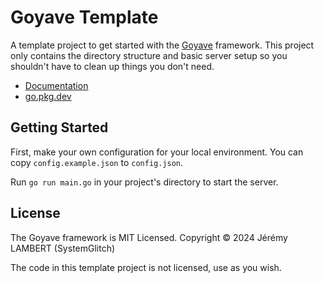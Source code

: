 # Goyave Template

A template project to get started with the [Goyave](https://github.com/go-goyave/goyave) framework. This project only contains the directory structure and basic server setup so you shouldn't have to clean up things you don't need.

- [Documentation](https://goyave.dev)
- [go.pkg.dev](https://pkg.go.dev/goyave.dev/goyave/v5)

## Getting Started

First, make your own configuration for your local environment. You can copy `config.example.json` to `config.json`.

Run `go run main.go` in your project's directory to start the server.

## License

The Goyave framework is MIT Licensed. Copyright © 2024 Jérémy LAMBERT (SystemGlitch)

The code in this template project is not licensed, use as you wish.
